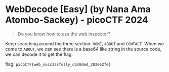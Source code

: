 # WebDecode [Easy] (by Nana Ama Atombo-Sackey) - picoCTF 2024
> <p>Do you know how to use the web inspector?</p>


Keep searching around the three section: `HOME`, `ABOUT` and `CONTACT`.
When we come to `ABOUT`, we can see there is a base64 like string in the source code, we can decode it to get the flag.

flag: `picoCTF{web_succ3ssfully_d3c0ded_283e62fe}`